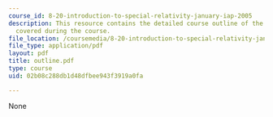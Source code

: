 ```yaml
---
course_id: 8-20-introduction-to-special-relativity-january-iap-2005
description: This resource contains the detailed course outline of the main topics
  covered during the course.
file_location: /coursemedia/8-20-introduction-to-special-relativity-january-iap-2005/02b08c288db1d48dfbee943f3919a0fa_outline.pdf
file_type: application/pdf
layout: pdf
title: outline.pdf
type: course
uid: 02b08c288db1d48dfbee943f3919a0fa

---
```

None